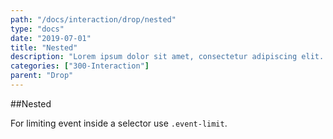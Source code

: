 ```yaml
---
path: "/docs/interaction/drop/nested"
type: "docs"
date: "2019-07-01"
title: "Nested"
description: "Lorem ipsum dolor sit amet, consectetur adipiscing elit. Nunc tempus laoreet leo sit amet iaculis."
categories: ["300-Interaction"]
parent: "Drop"
---
```


##Nested

For limiting event inside a selector use `.event-limit`.

<demo>
  <demovanilla src="demos/inline/docs/interaction/drop/nested" name="nested">
  </demovanilla>
</demo>
